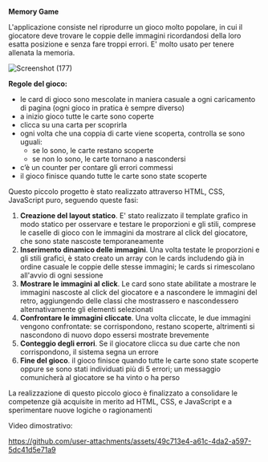**Memory Game**

L'applicazione consiste nel riprodurre un gioco molto popolare, in cui il giocatore deve trovare le coppie delle immagini ricordandosi della loro esatta posizione e senza fare troppi errori. E' molto usato per tenere allenata la memoria.

![Screenshot (177)](https://github.com/user-attachments/assets/3db3c377-18bc-4048-9a75-cc8178ecc545)


**Regole del gioco:**

- le card di gioco sono mescolate in maniera casuale a ogni caricamento di pagina (ogni gioco in pratica è sempre diverso)
- a inizio gioco tutte le carte sono coperte
- clicca su una carta per scoprirla
- ogni volta che una coppia di carte viene scoperta, controlla se sono uguali:
    - se lo sono, le carte restano scoperte
    - se non lo sono, le carte tornano a nascondersi
- c’è un counter per contare gli errori commessi
- il gioco finisce quando tutte le carte sono state scoperte

Questo piccolo progetto è stato realizzato attraverso HTML, CSS, JavaScript puro, seguendo queste fasi:

1) **Creazione del layout statico**. E' stato realizzato il template grafico in modo statico per osservare e testare le proporzioni e gli stili, comprese le caselle di gioco con le immagini da mostrare al click del giocatore, che sono state nascoste temporaneamente
2) **Inserimento dinamico delle immagini**. Una volta testate le proporzioni e gli stili grafici, è stato creato un array con le cards includendo già in ordine casuale le coppie delle stesse immagini; le cards si rimescolano all'avvio di ogni sessione
3) **Mostrare le immagini al click**. Le card sono state abilitate a mostrare le immagini nascoste al click del giocatore e a nascondere le immagini del retro, aggiungendo delle classi che mostrassero e nascondessero alternativamente gli elementi selezionati
4) **Confrontare le immagini cliccate**. Una volta cliccate, le due immagini vengono confrontate: se corrispondono, restano scoperte, altrimenti si nascondono di nuovo dopo essersi mostrate brevemente
5) **Conteggio degli errori**. Se il giocatore clicca su due carte che non corrispondono, il sistema segna un errore
6) **Fine del gioco**. il gioco finisce quando tutte le carte sono state scoperte oppure se sono stati individuati più di 5 errori; un messaggio comunicherà al giocatore se ha vinto o ha perso

La realizzazione di questo piccolo gioco è finalizzato a consolidare le competenze già acquisite in merito ad HTML, CSS, e JavaScript e a sperimentare nuove logiche o ragionamenti

Video dimostrativo:

https://github.com/user-attachments/assets/49c713e4-a61c-4da2-a597-5dc41d5e71a9


